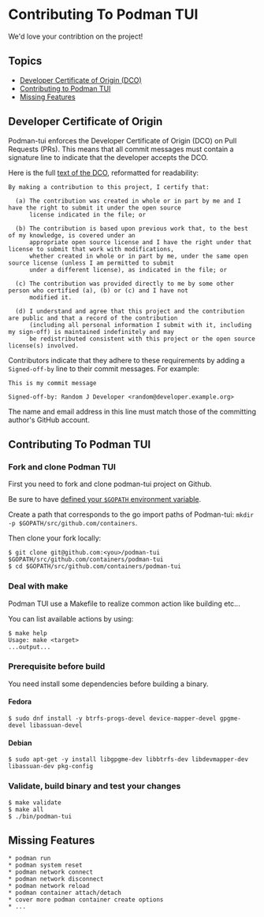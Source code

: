 # Contributing To Podman TUI

We'd love your contribtion on the project!

## Topics

* [Developer Certificate of Origin (DCO)](#developer_certificate_of_origin)
* [Contributing to Podman TUI](#contributing-to-podman-tui)
* [Missing Features](#missing-features)

## Developer Certificate of Origin

Podman-tui enforces the Developer Certificate of Origin (DCO) on Pull Requests (PRs). This means that all commit messages must contain a signature line to indicate that the developer accepts the DCO.

Here is the full [text of the DCO][0], reformatted for readability:

    By making a contribution to this project, I certify that:

      (a) The contribution was created in whole or in part by me and I have the right to submit it under the open source
          license indicated in the file; or

      (b) The contribution is based upon previous work that, to the best of my knowledge, is covered under an
          appropriate open source license and I have the right under that license to submit that work with modifications,
          whether created in whole or in part by me, under the same open source license (unless I am permitted to submit
          under a different license), as indicated in the file; or

      (c) The contribution was provided directly to me by some other person who certified (a), (b) or (c) and I have not
          modified it.

      (d) I understand and agree that this project and the contribution are public and that a record of the contribution
          (including all personal information I submit with it, including my sign-off) is maintained indefinitely and may
          be redistributed consistent with this project or the open source license(s) involved.


Contributors indicate that they adhere to these requirements by adding
a `Signed-off-by` line to their commit messages.  For example:

    This is my commit message

    Signed-off-by: Random J Developer <random@developer.example.org>

The name and email address in this line must match those of the
committing author's GitHub account.

## Contributing To Podman TUI

### Fork and clone Podman TUI

First you need to fork and clone podman-tui project on Github.

Be sure to have [defined your `$GOPATH` environment variable](https://github.com/golang/go/wiki/GOPATH).

Create a path that corresponds to the go import paths of Podman-tui: `mkdir -p $GOPATH/src/github.com/containers`.

Then clone your fork locally:

```shell
$ git clone git@github.com:<you>/podman-tui $GOPATH/src/github.com/containers/podman-tui
$ cd $GOPATH/src/github.com/containers/podman-tui
```

### Deal with make

Podman TUI use a Makefile to realize common action like building etc...

You can list available actions by using:

```shell
$ make help
Usage: make <target>
...output...
```

### Prerequisite before build

You need install some dependencies before building a binary.

#### Fedora

  ```shell
  $ sudo dnf install -y btrfs-progs-devel device-mapper-devel gpgme-devel libassuan-devel
  ```

#### Debian

  ```shell
  $ sudo apt-get -y install libgpgme-dev libbtrfs-dev libdevmapper-dev libassuan-dev pkg-config
  ```

### Validate, build binary and test your changes

```shell
$ make validate
$ make all
$ ./bin/podman-tui
```

## Missing Features

```
* podman run
* podman system reset
* podman network connect
* podman network disconnect
* podman network reload
* podman container attach/detach
* cover more podman container create options
* ...

```
[0]: https://developercertificate.org/
